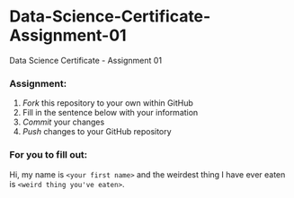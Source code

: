 # Data-Science-Certificate-Assignment-01
Data Science Certificate - Assignment 01  

### Assignment:  

  1. *Fork* this repository to your own within GitHub
  2. Fill in the sentence below with your information
  3. *Commit* your changes
  4. *Push* changes to your GitHub repository

### For you to fill out:  

Hi, my name is `<your first name>` and the weirdest thing I have ever eaten is `<weird thing you've eaten>`.